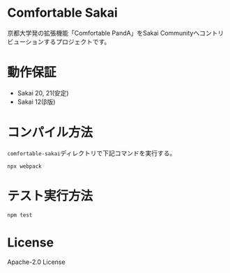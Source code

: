 # Comfortable Sakai
京都大学発の拡張機能「Comfortable PandA」をSakai Communityへコントリビューションするプロジェクトです。  


# 動作保証
- Sakai 20, 21(安定)
- Sakai 12(β版)

# コンパイル方法
`comfortable-sakai`ディレクトリで下記コマンドを実行する。  
```
npx webpack
```

# テスト実行方法
```
npm test
```

# License
Apache-2.0 License
